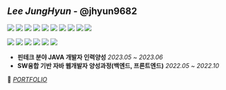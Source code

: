 ## *Lee JungHyun* - @jhyun9682
![](https://img.shields.io/badge/-Spring%20Boot-6DB33F?&logo=SpringBoot&logoColor=white)
![](https://img.shields.io/badge/-Thymeleaf-005F0F?&logo=Thymeleaf&logoColor=white)
![](https://img.shields.io/badge/-Apache%20Maven-C71A36?&logo=ApacheMaven&logoColor=white)
![](https://img.shields.io/badge/-Oracle-F80000?&logo=Oracle&logoColor=white)
![](https://img.shields.io/badge/-jQuery-0769AD?&logo=jQuery&logoColor=white)
![](https://img.shields.io/badge/-MariaDB-003545?&logo=MariaDB&logoColor=white)
![](https://img.shields.io/badge/-JavaScript-F7DF1E?&logo=JavaScript&logoColor=black)
![](https://img.shields.io/badge/-Apache%20Tomcat-F8DC75?&logo=ApacheTomcat&logoColor=black)
![](https://img.shields.io/badge/-CSS3-1572B6?&logo=CSS3&logoColor=white)
![](https://img.shields.io/badge/-HTML5-E34F26?&logo=HTML5&logoColor=white)

![](https://img.shields.io/badge/-EclipseIDE-2C2255?&logo=EclipseIDE&logoColor=white)
![](https://img.shields.io/badge/-Spring-6DB33F?&logo=Spring&logoColor=white)
![](https://img.shields.io/badge/-Intellij%20IDEA-000000?&logo=IntellijIDEA&logoColor=white)
![](https://img.shields.io/badge/-Slack-4A154B?&logo=Slack&logoColor=white)
![](https://img.shields.io/badge/-Jira-0052CC?&logo=Jira&logoColor=white)
![](https://img.shields.io/badge/-GitHub-181717?&logo=GitHub&logoColor=white)










* **핀테크 분야 JAVA 개발자 인력양성** <I>  2023.05 ~ 2023.06</I> 
* **SW융합 기반 자바 웹개발자 양성과정(백엔드, 프론트엔드)** <I>  2022.05 ~ 2022.10</I>











  
🌱  <I>[PORTFOLIO](https://resisted-midnight-cee.notion.site/Lee-Jung-Hyun-a8cef2fea3764454b14f2afed8afc041?pvs=4)</I>      
 




